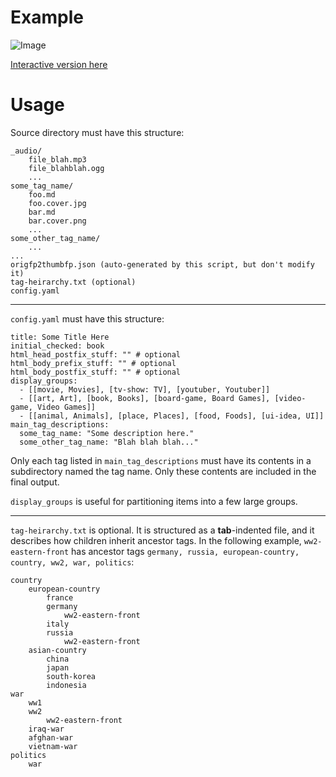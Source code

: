 # Example

![Image](https://github.com/user-attachments/assets/ddf782d8-611c-4431-a171-0b01bcbd6f2a)

[Interactive version here](https://agray.org/bookrevs/)

# Usage

Source directory must have this structure:

    _audio/
        file_blah.mp3
        file_blahblah.ogg
        ...
    some_tag_name/
        foo.md
        foo.cover.jpg
        bar.md
        bar.cover.png
        ...
    some_other_tag_name/
        ...
    ...
    origfp2thumbfp.json (auto-generated by this script, but don't modify it)
    tag-heirarchy.txt (optional)
    config.yaml

***

`config.yaml` must have this structure:

    title: Some Title Here
    initial_checked: book
    html_head_postfix_stuff: "" # optional
    html_body_prefix_stuff: "" # optional
    html_body_postfix_stuff: "" # optional
    display_groups:
      - [[movie, Movies], [tv-show: TV], [youtuber, Youtuber]]
      - [[art, Art], [book, Books], [board-game, Board Games], [video-game, Video Games]]
      - [[animal, Animals], [place, Places], [food, Foods], [ui-idea, UI]]
    main_tag_descriptions:
      some_tag_name: "Some description here."
      some_other_tag_name: "Blah blah blah..."

Only each tag listed in `main_tag_descriptions` must have its contents in a subdirectory named the tag name. Only these contents are included in the final output.

`display_groups` is useful for partitioning items into a few large groups.

***

`tag-heirarchy.txt` is optional. It is structured as a **tab**-indented file, and it describes how children inherit ancestor tags. In the following example, `ww2-eastern-front` has ancestor tags `germany, russia, european-country, country, ww2, war, politics`:

    country
        european-country
            france
            germany
                ww2-eastern-front
            italy
            russia
                ww2-eastern-front
        asian-country
            china
            japan
            south-korea
            indonesia
    war
        ww1
        ww2
            ww2-eastern-front
        iraq-war
        afghan-war
        vietnam-war
    politics
        war